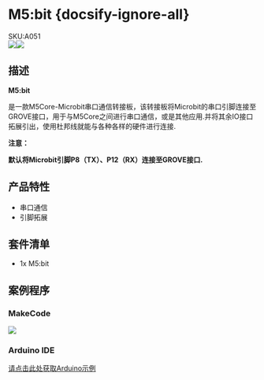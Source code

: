 # M5:bit {docsify-ignore-all}

<div class="badge badge-pill badge-primary product_sku_tag">SKU:A051</div>

<div class="product_pic"><img src="https://m5stack.oss-cn-shenzhen.aliyuncs.com/image/m5-docs_homepage/unit/unit_m5bit_01.jpg"><img src="assets/img/product_pics/unit/m5bit/unit_m5bit_02.jpg"></div>

## 描述

**M5:bit**

是一款M5Core-Microbit串口通信转接板，该转接板将Microbit的串口引脚连接至GROVE接口，用于与M5Core之间进行串口通信，或是其他应用.并将其余IO接口拓展引出，使用杜邦线就能与各种各样的硬件进行连接.

**注意：**

**默认将Microbit引脚P8（TX）、P12（RX）连接至GROVE接口.** 

## 产品特性

-  串口通信
-  引脚拓展

## 套件清单

-  1x M5:bit

## 案例程序

### MakeCode

<img src="assets/img/product_pics/unit/m5bit/m5bit.png">

### Arduino IDE

[请点击此处获取Arduino示例](https://github.com/m5stack/M5-ProductExampleCodes/tree/master/Unit/M5Bit/Arduino/M5BIT)

<script>

   var purchase_link = 'https://m5stack.com/collections/m5-unit/products/m5-bit-iot-classroom-development-board';


   anchor_search(purchase_link);
   scrollFunc();

</script>
